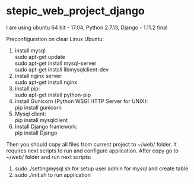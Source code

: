 # stepic_web_project_django

I am using ubuntu 64 bit - 17.04, Python 2.7.13, Django - 1.11.2 final

Preconfiguration on clear Linux Ubuntu:
1. install mysql:  
sudo apt-get update  
sudo apt-get install mysql-server  
sudo apt-get install libmysqlclient-dev   
2. install nginx server:  
sudo apt-get install nginx  
3. install pip:  
sudo apt-get install python-pip  
4. install Gunicorn (Python WSGI HTTP Server for UNIX):  
pip install gunicorn  
5. Mysql client:  
pip install mysqlclient  
6. Install Django framework:  
pip install Django  

Then you should copy all files from current project to ~/web/ folder. It requires next scripts to run and configure application. After copy go to ~/web/ folder and run next scripts:  

1. sudo ./settingmysql.sh for setup user admin for mysql and create table  
2. sudo ./init.sh to run application  

